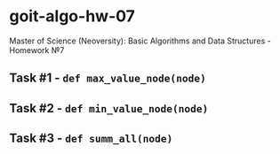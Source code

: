 # goit-algo-hw-07
Master of Science (Neoversity): Basic Algorithms and Data Structures - Homework №7

## Task #1 - `def max_value_node(node)`
## Task #2 - `def min_value_node(node)`
## Task #3 - `def summ_all(node)`
